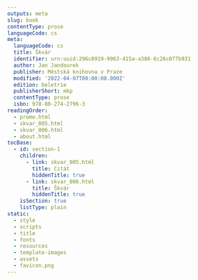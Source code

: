 ```yaml
---
outputs: meta
slug: book
contentType: prose
languageCode: cs
meta:
  languageCode: cs
  title: Škvár
  identifier: urn:uuid:296c0919-9963-415a-a386-6c26c077b931
  author: Jan Jandourek
  publisher: Městská knihovna v Praze
  modified: '2022-04-07T00:00:00.000Z'
  edition: beletrie
  publisherShort: mkp
  contentType: prose
  isbn: 978-80-274-2796-3
readingOrder:
  - promo.html
  - skvar_005.html
  - skvar_006.html
  - about.html
tocBase:
  - id: section-1
    children:
      - link: skvar_005.html
        title: Citát
        hiddenTitle: true
      - link: skvar_006.html
        title: Škvár
        hiddenTitle: true
    isSection: true
    listType: plain
static:
  - style
  - scripts
  - title
  - fonts
  - resources
  - template-images
  - assets
  - favicon.png
---
```

